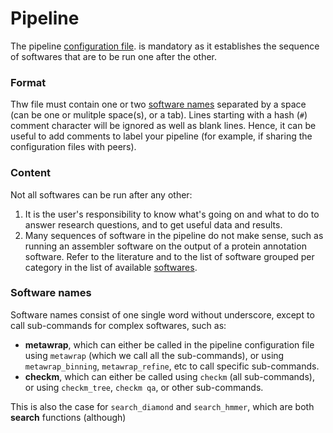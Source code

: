# Pipeline

The pipeline 
[configuration file](https://github.com/FranckLejzerowicz/metagenomix/wiki/Configuration-files).
is mandatory as it establishes the sequence of softwares that are to be run 
one after the other.

### Format

Thw file must contain one or two [software names](https://github.com/FranckLejzerowicz/metagenomix/blob/main/metagenomix/doc/pipline.md#software-names)
separated by a space (can be one or mulitple space(s), or a tab).
Lines starting with a hash (`#`) comment character will be ignored as well 
as blank lines. Hence, it can be useful to add comments to label your 
pipeline (for example, if sharing the configuration files with peers).

### Content

Not all softwares can be run after any other:
  1. It is the user's responsibility to know what's going on and what to do 
     to answer research questions, and to get useful data and results.
  2. Many sequences of software in the pipeline do not make sense, such as 
     running an assembler software on the output of a protein annotation 
     software. Refer to the literature and to the list of software grouped 
     per category in the list of available [softwares](https://github.com/FranckLejzerowicz/metagenomix/wiki/Softwares).

### Software names

Software names consist of one single word without underscore, except to call 
sub-commands for complex softwares, such as:
  * **metawrap**, which can either be called in the pipeline configuration 
    file using `metawrap` (which we call all the sub-commands), or using 
    `metawrap_binning`, `metawrap_refine`, etc to call specific sub-commands.
  * **checkm**, which can either be called using `checkm` (all sub-commands),
    or using `checkm_tree`, `checkm qa`, or other sub-commands. 

This is also the case for `search_diamond` and `search_hmmer`, which are 
both **search** functions (although)
